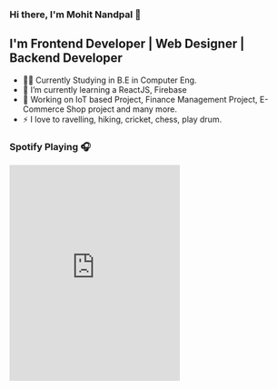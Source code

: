### Hi there, I'm Mohit Nandpal 🧑

## I'm Frontend Developer | Web Designer | Backend Developer‍

- 👨‍🎓 Currently Studying in B.E in Computer Eng.
- 🌱 I’m currently learning a ReactJS, Firebase
- 🥅 Working on IoT based Project, Finance Management Project, E-Commerce Shop project and many more.
- ⚡ I love to ravelling, hiking, cricket, chess, play drum.


### Spotify Playing 🎧
<iframe src="https://open.spotify.com/embed/album/3w4IGs3MgYRrHrVuC6QGAu" width="300" height="380" frameborder="0" allowtransparency="true" allow="encrypted-media"></iframe>
